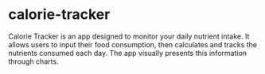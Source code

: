 # calorie-tracker
Calorie Tracker is an app designed to monitor your daily nutrient intake. It allows users to input their food consumption, then calculates and tracks the nutrients consumed each day. The app visually presents this information through charts.
